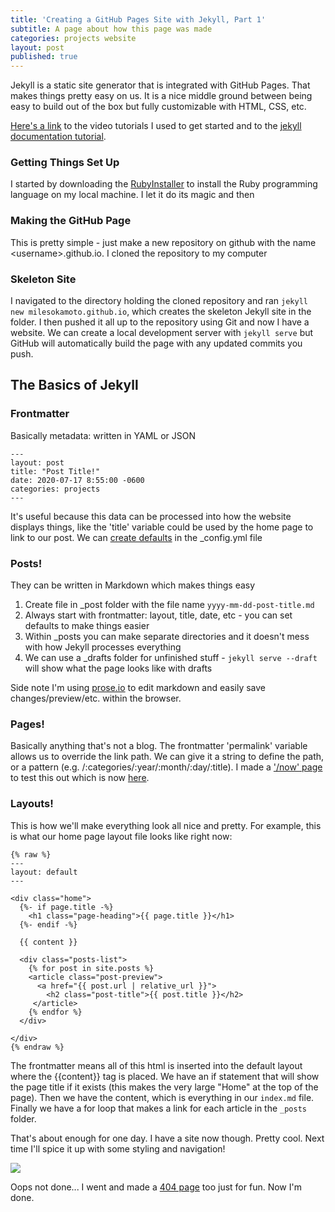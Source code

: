 ```yaml
---
title: 'Creating a GitHub Pages Site with Jekyll, Part 1'
subtitle: A page about how this page was made
categories: projects website
layout: post
published: true
---
```


Jekyll is a static site generator that is integrated with GitHub Pages. That makes things pretty easy on us. It is a nice middle ground between being easy to build out of the box but fully customizable with HTML, CSS, etc.

[Here's a link](https://www.youtube.com/playlist?list=PLLAZ4kZ9dFpOPV5C5Ay0pHaa0RJFhcmcB) to the video tutorials I used to get started and to the [jekyll documentation tutorial](https://jekyllrb.com/docs/step-by-step).

### Getting Things Set Up

I started by downloading the [RubyInstaller](https://github.com/oneclick/rubyinstaller2/releases) to install the Ruby programming language on my local machine. I let it do its magic and then 

### Making the GitHub Page
This is pretty simple - just make a new repository on github with the name \<username>.github.io. I cloned the repository to my computer

### Skeleton Site
I navigated to the directory holding the cloned repository and ran ```jekyll new milesokamoto.github.io```, which creates the skeleton Jekyll site in the folder. I then pushed it all up to the repository using Git and now I have a website. We can create a local development server with ```jekyll serve``` but GitHub will automatically build the page with any updated commits you push.

## The Basics of Jekyll
### Frontmatter
Basically metadata: written in YAML or JSON
```
---
layout: post
title: "Post Title!"
date: 2020-07-17 8:55:00 -0600
categories: projects
---
```
It's useful because this data can be processed into how the website displays things, like the 'title' variable could be used by the home page to link to our post. We can [create defaults](https://jekyllrb.com/docs/configuration/front-matter-defaults/) in the \_config.yml file

### Posts!
They can be written in Markdown which makes things easy
1. Create file in \_post folder with the file name ```yyyy-mm-dd-post-title.md```
2. Always start with frontmatter: layout, title, date, etc - you can set defaults to make things easier
3. Within \_posts you can make separate directories and it doesn't mess with how Jekyll processes everything
4. We can use a \_drafts folder for unfinished stuff - ```jekyll serve --draft``` will show what the page looks like with drafts

Side note I'm using [prose.io](https://prose.io) to edit markdown and easily save changes/preview/etc. within the browser.

### Pages!
Basically anything that's not a blog. The frontmatter 'permalink' variable allows us to override the link path. We can give it a string to define the path, or a pattern (e.g. /:categories/:year/:month/:day/:title). I made a ['/now' page](https://nownownow.com/about) to test this out which is now [here](https://milesokamoto.github.io/now).

### Layouts!
This is how we'll make everything look all nice and pretty. For example, this is what our home page layout file looks like right now:
```
{% raw %}
---
layout: default
---

<div class="home">
  {%- if page.title -%}
    <h1 class="page-heading">{{ page.title }}</h1>
  {%- endif -%}

  {{ content }}

  <div class="posts-list">
    {% for post in site.posts %}
    <article class="post-preview">
      <a href="{{ post.url | relative_url }}">
        <h2 class="post-title">{{ post.title }}</h2>
     </article>
    {% endfor %}
  </div>

</div>
{% endraw %}
```
The frontmatter means all of this html is inserted into the default layout where the {{content}} tag is placed. We have an if statement that will show the page title if it exists (this makes the very large "Home" at the top of the page). Then we have the content, which is everything in our `index.md` file. Finally we have a for loop that makes a link for each article in the `_posts` folder.

That's about enough for one day. I have a site now though. Pretty cool. Next time I'll spice it up with some styling and navigation!

![](https://github.com/milesokamoto/milesokamoto.github.io/blob/master/assets/img/creating-github-page/v1.PNG)

Oops not done... I went and made a [404 page](https://milesokamoto.github.io/404) too just for fun. Now I'm done.

